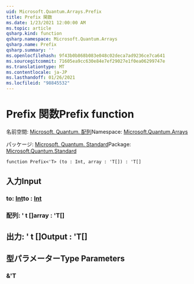```yaml
---
uid: Microsoft.Quantum.Arrays.Prefix
title: Prefix 関数
ms.date: 1/23/2021 12:00:00 AM
ms.topic: article
qsharp.kind: function
qsharp.namespace: Microsoft.Quantum.Arrays
qsharp.name: Prefix
qsharp.summary: ''
ms.openlocfilehash: 9f43b0b868b083e048c02deca7ad9236ce7ca641
ms.sourcegitcommit: 71605ea9cc630e84e7ef29027e1f0ea06299747e
ms.translationtype: MT
ms.contentlocale: ja-JP
ms.lasthandoff: 01/26/2021
ms.locfileid: "98845532"
---
```

# <a name="prefix-function"></a><span data-ttu-id="f635f-102">Prefix 関数</span><span class="sxs-lookup"><span data-stu-id="f635f-102">Prefix function</span></span>

<span data-ttu-id="f635f-103">名前空間: [Microsoft. Quantum. 配列](xref:Microsoft.Quantum.Arrays)</span><span class="sxs-lookup"><span data-stu-id="f635f-103">Namespace: [Microsoft.Quantum.Arrays](xref:Microsoft.Quantum.Arrays)</span></span>

<span data-ttu-id="f635f-104">パッケージ: [Microsoft. Quantum. Standard](https://nuget.org/packages/Microsoft.Quantum.Standard)</span><span class="sxs-lookup"><span data-stu-id="f635f-104">Package: [Microsoft.Quantum.Standard](https://nuget.org/packages/Microsoft.Quantum.Standard)</span></span>




```qsharp
function Prefix<'T> (to : Int, array : 'T[]) : 'T[]
```


## <a name="input"></a><span data-ttu-id="f635f-105">入力</span><span class="sxs-lookup"><span data-stu-id="f635f-105">Input</span></span>

### <a name="to--int"></a><span data-ttu-id="f635f-106">to: [Int](xref:microsoft.quantum.lang-ref.int)</span><span class="sxs-lookup"><span data-stu-id="f635f-106">to : [Int](xref:microsoft.quantum.lang-ref.int)</span></span>




### <a name="array--t"></a><span data-ttu-id="f635f-107">配列: ' t []</span><span class="sxs-lookup"><span data-stu-id="f635f-107">array : 'T[]</span></span>





## <a name="output--t"></a><span data-ttu-id="f635f-108">出力: ' t []</span><span class="sxs-lookup"><span data-stu-id="f635f-108">Output : 'T[]</span></span>



## <a name="type-parameters"></a><span data-ttu-id="f635f-109">型パラメーター</span><span class="sxs-lookup"><span data-stu-id="f635f-109">Type Parameters</span></span>

### <a name="t"></a><span data-ttu-id="f635f-110">&</span><span class="sxs-lookup"><span data-stu-id="f635f-110">'T</span></span>

